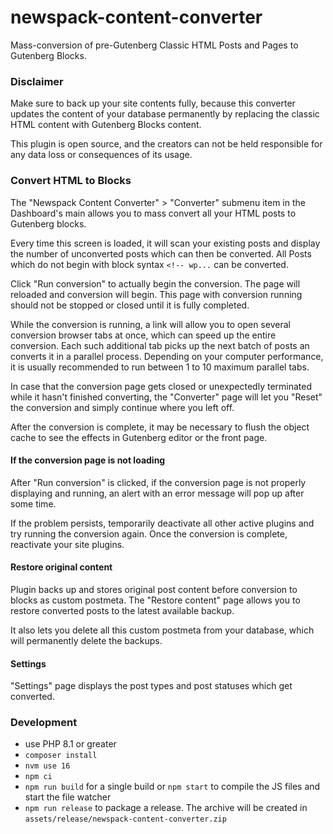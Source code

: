 # newspack-content-converter
Mass-conversion of pre-Gutenberg Classic HTML Posts and Pages to Gutenberg Blocks.

### Disclaimer

Make sure to back up your site contents fully, because this converter updates the content of your database permanently by replacing the classic HTML content with Gutenberg Blocks content.

This plugin is open source, and the creators can not be held responsible for any data loss or consequences of its usage.

### Convert HTML to Blocks

The "Newspack Content Converter" > "Converter" submenu item in the Dashboard's main allows you to mass convert all your HTML posts to Gutenberg blocks.

Every time this screen is loaded, it will scan your existing posts and display the number of unconverted posts which can then be converted. All Posts which do not begin with block syntax `<!-- wp...` can be converted.

Click "Run conversion" to actually begin the conversion. The page will reloaded and conversion will begin. This page with conversion running should not be stopped or closed until it is fully completed.

While the conversion is running, a link will allow you to open several conversion browser tabs at once, which can speed up the entire conversion. Each such additional tab picks up the next batch of posts an converts it in a parallel process. Depending on your computer performance, it is usually recommended to run between 1 to 10 maximum parallel tabs.

In case that the conversion page gets closed or unexpectedly terminated while it hasn't finished converting, the "Converter" page will let you "Reset" the conversion and simply continue where you left off.

After the conversion is complete, it may be necessary to flush the object cache to see the effects in Gutenberg editor or the front page.

#### If the conversion page is not loading

After "Run conversion" is clicked, if the conversion page is not properly displaying and running, an alert with an error message will pop up after some time.

If the problem persists, temporarily deactivate all other active plugins and try running the conversion again. Once the conversion is complete, reactivate your site plugins.

#### Restore original content

Plugin backs up and stores original post content before conversion to blocks as custom postmeta. The "Restore content" page allows you to restore converted posts to the latest available backup.

It also lets you delete all this custom postmeta from your database, which will permanently delete the backups.

#### Settings

"Settings" page displays the post types and post statuses which get converted.

### Development

- use PHP 8.1 or greater
- `composer install`
- `nvm use 16`
- `npm ci`
- `npm run build` for a single build or `npm start` to compile the JS files and start the file watcher
- `npm run release` to package a release. The archive will be created in `assets/release/newspack-content-converter.zip`
